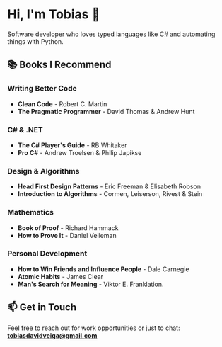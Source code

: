 # Hi, I'm Tobias 👋

Software developer who loves typed languages like C# and automating things with Python.

## 📚 Books I Recommend

### Writing Better Code
- **Clean Code** - Robert C. Martin
- **The Pragmatic Programmer** - David Thomas & Andrew Hunt

### C# & .NET
- **The C# Player's Guide** - RB Whitaker
- **Pro C#** - Andrew Troelsen & Philip Japikse

### Design & Algorithms
- **Head First Design Patterns** - Eric Freeman & Elisabeth Robson
- **Introduction to Algorithms** - Cormen, Leiserson, Rivest & Stein

### Mathematics
- **Book of Proof** - Richard Hammack
- **How to Prove It** - Daniel Velleman

### Personal Development
- **How to Win Friends and Influence People** - Dale Carnegie
- **Atomic Habits** - James Clear
- **Man's Search for Meaning** - Viktor E. Franklation.

## 📫 Get in Touch

Feel free to reach out for work opportunities or just to chat: **tobiasdavidveiga@gmail.com**
